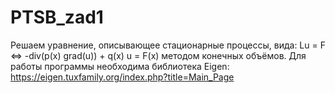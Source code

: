 # PTSB_zad1

Решаем уравнение, описывающее стационарные процессы, вида:
       Lu = F          <=>            -div(p(x) grad(u)) + q(x) u = F(x)
методом конечных объёмов. 
Для работы программы необходима библиотека Eigen:
https://eigen.tuxfamily.org/index.php?title=Main_Page
